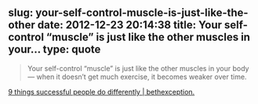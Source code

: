 slug: your-self-control-muscle-is-just-like-the-other
date: 2012-12-23 20:14:38
title: Your self-control “muscle” is just like the other muscles in your...
type: quote
---

> Your self-control “muscle” is just like the other muscles in your body — when it doesn’t get much exercise, it becomes weaker over time.

[9 things successful people do differently | bethexception.](http://bethexception.com/?p=628&buffer_share=0a050)
